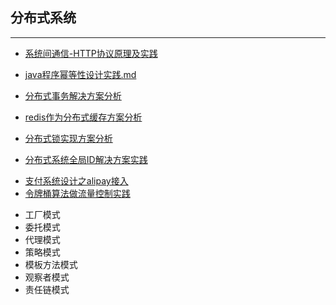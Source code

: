 ## 分布式系统

***

[comment]: <> (#### 系统间通信)

- [系统间通信-HTTP协议原理及实践](docs/distribute/系统间通信-HTTP协议原理及实践.md)

- [java程序幂等性设计实践.md](/docs/distribute/java程序幂等性设计实践.md)

[comment]: <> (#### 分布式事务)

- [分布式事务解决方案分析](/docs/distribute/分布式事务解决方案分析.md)

  [comment]: <> (#### 分布式缓存)

- [redis作为分布式缓存方案分析](docs/distribute/redis作为分布式缓存方案分析.md)

[comment]: <> (#### 分布式锁)

- [分布式锁实现方案分析](/docs/distribute/分布式锁实现方案分析.md)

[comment]: <> (#### 全局ID解决方案)

- [分布式系统全局ID解决方案实践](/docs/distribute/分布式系统全局ID解决方案实践.md)

[comment]: <> (#### 一致性hash)

[comment]: <> (#### 负载均衡)

[comment]: <> (场景设计)

- [支付系统设计之alipay接入](/docs/distribute/支付系统设计之alipay接入.md)
- [令牌桶算法做流量控制实践](/docs/distribute/令牌桶算法做流量控制实践.md)

[comment]: <> (## 设计模式)

- 工厂模式
- 委托模式
- 代理模式
- 策略模式
- 模板方法模式
- 观察者模式
- 责任链模式

[comment]: <> (## UML)

[comment]: <> (***)

[comment]: <> (- 时序图)

[comment]: <> (- 类图)

[comment]: <> (## MySQL)

[comment]: <> (***)

[comment]: <> (- 数据库设计)

[comment]: <> (- SQL编写及执行原理)

[comment]: <> (- 执行计划分析)

[comment]: <> (- 索引实践及原理)

[comment]: <> (- MySQL诊断技术)

[comment]: <> (- 读写分离方案)

[comment]: <> (- 分库分表方案)

[comment]: <> (- sharding JDBC)

[comment]: <> (- MyCat)